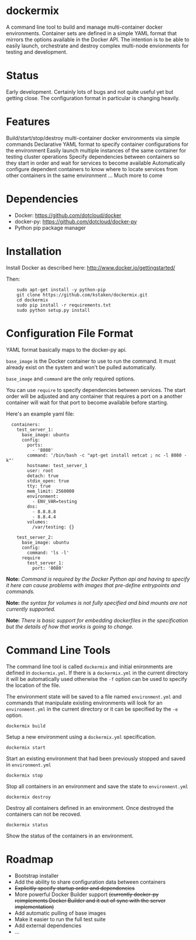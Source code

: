 dockermix
============

A command line tool to build and manage multi-container docker environments. Container sets are defined in a simple YAML format that mirrors the options available in the Docker API. The intention is to be able to easily launch, orchestrate and destroy complex multi-node envionments for testing and development.


Status
======

Early development. Certainly lots of bugs and not quite useful yet but getting close. The configuration format in particular is changing heavily.

Features
========

Build/start/stop/destroy multi-container docker environments via simple commands
Declarative YAML format to specify container configurations for the environment
Easily launch multiple instances of the same container for testing cluster operations
Specify dependencies between containers so they start in order and wait for services to become available
Automatically configure dependent containers to know where to locate services from other containers in the same environment
... Much more to come

Dependencies
=============

- Docker: https://github.com/dotcloud/docker
- docker-py: https://github.com/dotcloud/docker-py
- Python pip package manager

Installation
============

Install Docker as described here: http://www.docker.io/gettingstarted/

Then:
```
    sudo apt-get install -y python-pip
    git clone https://github.com/kstaken/dockermix.git
    cd dockermix
    sudo pip install -r requirements.txt 
    sudo python setup.py install
```

Configuration File Format
=========================

YAML format basically maps to the docker-py api. 

`base_image` is the Docker container to use to run the command. It must already exist on the system and won't be pulled automatically.

`base_image` and `command` are the only required options. 

You can use `require` to specify dependencies between services. The start order will be adjusted and any container that requires a port on a another container will wait for that port to become available before starting.

Here's an example yaml file:

```
  containers:
    test_server_1:
      base_image: ubuntu
      config:
        ports: 
          - '8080' 
        command: '/bin/bash -c "apt-get install netcat ; nc -l 8080 -k"' 
        hostname: test_server_1 
        user: root
        detach: true
        stdin_open: true
        tty: true
        mem_limit: 2560000
        environment: 
          - ENV_VAR=testing
        dns: 
          - 8.8.8.8
          - 8.8.4.4
        volumes: 
          /var/testing: {}
              
    test_server_2: 
      base_image: ubuntu
      config:
        command: 'ls -l'
      require
        test_server_1: 
          port: '8080' 
```

**Note:** *Command is required by the Docker Python api and having to specify it here can cause problems with images that pre-define entrypoints and commands.*

**Note:** *the syntax for volumes is not fully specified and bind mounts are not currently supported.*

**Note:** *There is basic support for embedding dockerfiles in the specification but the details of how that works is going to change.*

Command Line Tools
===

The command line tool is called `dockermix` and initial enironments are defined in `dockermix.yml`. If there is a `dockermix.yml` in the current directory it will be automatically used otherwise the `-f` option can be used to specify the location of the file.

The environment state will be saved to a file named `environment.yml` and commands that manipulate existing environments will look for an `environment.yml` in the current directory or it can be specified by the `-e` option.

`dockermix build`

Setup a new environment using a `dockermix.yml` specification.

`dockermix start`

Start an existing environment that had been previously stopped and saved in `environment.yml`

`dockermix stop`

Stop all containers in an environment and save the state to `environment.yml`

`dockermix destroy`

Destroy all containers defined in an environment. Once destroyed the containers can not be recoved.

`dockermix status`

Show the status of the containers in an environment.

Roadmap
====

- Bootstrap installer
- Add the ability to share configuration data between containers
- ~~Explicitly specify startup order and dependencies~~
- More powerful Docker Builder support ~~(currently docker-py reimplements Docker Builder and it out of sync with the server implementation)~~
- Add automatic pulling of base images
- Make it easier to run the full test suite
- Add external dependencies
- ...